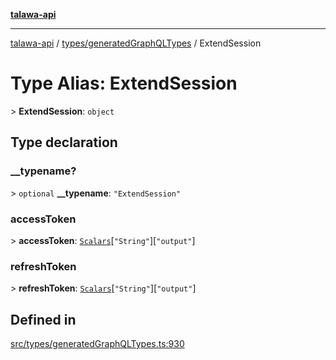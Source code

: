 [**talawa-api**](../../../README.md)

***

[talawa-api](../../../modules.md) / [types/generatedGraphQLTypes](../README.md) / ExtendSession

# Type Alias: ExtendSession

\> **ExtendSession**: `object`

## Type declaration

### \_\_typename?

\> `optional` **\_\_typename**: `"ExtendSession"`

### accessToken

\> **accessToken**: [`Scalars`](Scalars.md)\[`"String"`\]\[`"output"`\]

### refreshToken

\> **refreshToken**: [`Scalars`](Scalars.md)\[`"String"`\]\[`"output"`\]

## Defined in

[src/types/generatedGraphQLTypes.ts:930](https://github.com/PalisadoesFoundation/talawa-api/blob/5c5b29a0ea487bda8306089fe128f43f3be29f94/src/types/generatedGraphQLTypes.ts#L930)
